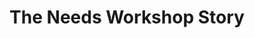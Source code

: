 ---
title: "The Needs Workshop Story"
description: "How did we get here? And why does it matter?"
draft: false
bg_image: "images/bristol.jpg"
---